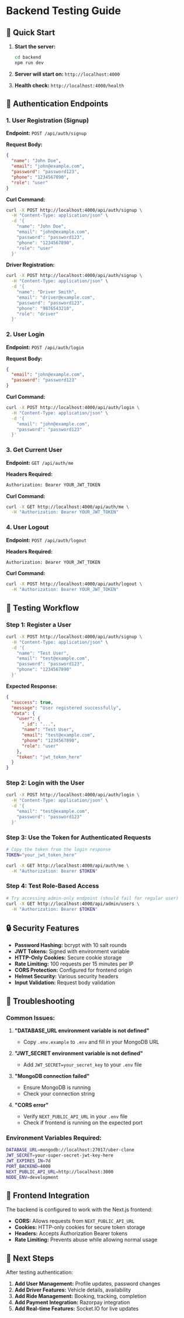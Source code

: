 # Backend Testing Guide

## 🚀 Quick Start

1. **Start the server:**
   ```bash
   cd backend
   npm run dev
   ```

2. **Server will start on:** `http://localhost:4000`

3. **Health check:** `http://localhost:4000/health`

## 🔐 Authentication Endpoints

### 1. User Registration (Signup)

**Endpoint:** `POST /api/auth/signup`

**Request Body:**
```json
{
  "name": "John Doe",
  "email": "john@example.com",
  "password": "password123",
  "phone": "1234567890",
  "role": "user"
}
```

**Curl Command:**
```bash
curl -X POST http://localhost:4000/api/auth/signup \
  -H "Content-Type: application/json" \
  -d '{
    "name": "John Doe",
    "email": "john@example.com",
    "password": "password123",
    "phone": "1234567890",
    "role": "user"
  }'
```

**Driver Registration:**
```bash
curl -X POST http://localhost:4000/api/auth/signup \
  -H "Content-Type: application/json" \
  -d '{
    "name": "Driver Smith",
    "email": "driver@example.com",
    "password": "password123",
    "phone": "9876543210",
    "role": "driver"
  }'
```

### 2. User Login

**Endpoint:** `POST /api/auth/login`

**Request Body:**
```json
{
  "email": "john@example.com",
  "password": "password123"
}
```

**Curl Command:**
```bash
curl -X POST http://localhost:4000/api/auth/login \
  -H "Content-Type: application/json" \
  -d '{
    "email": "john@example.com",
    "password": "password123"
  }'
```

### 3. Get Current User

**Endpoint:** `GET /api/auth/me`

**Headers Required:**
```bash
Authorization: Bearer YOUR_JWT_TOKEN
```

**Curl Command:**
```bash
curl -X GET http://localhost:4000/api/auth/me \
  -H "Authorization: Bearer YOUR_JWT_TOKEN"
```

### 4. User Logout

**Endpoint:** `POST /api/auth/logout`

**Headers Required:**
```bash
Authorization: Bearer YOUR_JWT_TOKEN
```

**Curl Command:**
```bash
curl -X POST http://localhost:4000/api/auth/logout \
  -H "Authorization: Bearer YOUR_JWT_TOKEN"
```

## 🧪 Testing Workflow

### Step 1: Register a User
```bash
curl -X POST http://localhost:4000/api/auth/signup \
  -H "Content-Type: application/json" \
  -d '{
    "name": "Test User",
    "email": "test@example.com",
    "password": "password123",
    "phone": "1234567890"
  }'
```

**Expected Response:**
```json
{
  "success": true,
  "message": "User registered successfully",
  "data": {
    "user": {
      "_id": "...",
      "name": "Test User",
      "email": "test@example.com",
      "phone": "1234567890",
      "role": "user"
    },
    "token": "jwt_token_here"
  }
}
```

### Step 2: Login with the User
```bash
curl -X POST http://localhost:4000/api/auth/login \
  -H "Content-Type: application/json" \
  -d '{
    "email": "test@example.com",
    "password": "password123"
  }'
```

### Step 3: Use the Token for Authenticated Requests
```bash
# Copy the token from the login response
TOKEN="your_jwt_token_here"

curl -X GET http://localhost:4000/api/auth/me \
  -H "Authorization: Bearer $TOKEN"
```

### Step 4: Test Role-Based Access
```bash
# Try accessing admin-only endpoint (should fail for regular user)
curl -X GET http://localhost:4000/api/admin/users \
  -H "Authorization: Bearer $TOKEN"
```

## 🔒 Security Features

- **Password Hashing:** bcrypt with 10 salt rounds
- **JWT Tokens:** Signed with environment variable
- **HTTP-Only Cookies:** Secure cookie storage
- **Rate Limiting:** 100 requests per 15 minutes per IP
- **CORS Protection:** Configured for frontend origin
- **Helmet Security:** Various security headers
- **Input Validation:** Request body validation

## 🐛 Troubleshooting

### Common Issues:

1. **"DATABASE_URL environment variable is not defined"**
   - Copy `.env.example` to `.env` and fill in your MongoDB URL

2. **"JWT_SECRET environment variable is not defined"**
   - Add `JWT_SECRET=your_secret_key` to your `.env` file

3. **"MongoDB connection failed"**
   - Ensure MongoDB is running
   - Check your connection string

4. **"CORS error"**
   - Verify `NEXT_PUBLIC_API_URL` in your `.env` file
   - Check if frontend is running on the expected port

### Environment Variables Required:
```bash
DATABASE_URL=mongodb://localhost:27017/uber-clone
JWT_SECRET=your-super-secret-jwt-key-here
JWT_EXPIRES_IN=7d
PORT_BACKEND=4000
NEXT_PUBLIC_API_URL=http://localhost:3000
NODE_ENV=development
```

## 📱 Frontend Integration

The backend is configured to work with the Next.js frontend:

- **CORS:** Allows requests from `NEXT_PUBLIC_API_URL`
- **Cookies:** HTTP-only cookies for secure token storage
- **Headers:** Accepts Authorization Bearer tokens
- **Rate Limiting:** Prevents abuse while allowing normal usage

## 🚧 Next Steps

After testing authentication:

1. **Add User Management:** Profile updates, password changes
2. **Add Driver Features:** Vehicle details, availability
3. **Add Ride Management:** Booking, tracking, completion
4. **Add Payment Integration:** Razorpay integration
5. **Add Real-time Features:** Socket.IO for live updates
